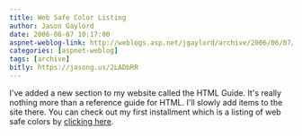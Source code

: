```yaml
---
title: Web Safe Color Listing
author: Jason Gaylord
date: 2006-06-07 10:17:00
aspnet-weblog-link: http://weblogs.asp.net/jgaylord/archive/2006/06/07/Login-Control-with-CAPTCHA.aspx
categories: [aspnet-weblog]
tags: [archive]
bitly: https://jasong.us/2LADbRR
---
```


I've added a new section to my website called the HTML Guide. It's really nothing more than a reference guide for HTML. I'll slowly add items to the site there. You can check out my first installment which is a listing of web safe colors by [clicking here](http://www.jasongaylord.com/htmlguide/colors.aspx).